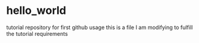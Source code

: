 # hello_world
tutorial repository for first github usage
this is a file I am modifying to fulfill the tutorial requirements
